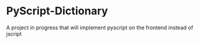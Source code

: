 # PyScript-Dictionary
A project in progress that will implement pyscript on the frontend instead of jscript
